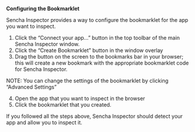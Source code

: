 **Configuring the Bookmarklet**

Sencha Inspector provides a way to configure the bookmarklet for the app you want to inspect.

1. Click the “Connect your app…” button in the top toolbar of the main Sencha Inspector window.
2. Click the “Create Bookmarklet” button in the window overlay
3. Drag the button on the screen to the bookmarks bar in your browser; this will create a new bookmark with the appropriate bookmarklet code for Sencha Inspector.

NOTE: You can change the settings of the bookmarklet by clicking “Advanced Settings”

4. Open the app that you want to inspect in the browser
5. Click the bookmarklet that you created.

If you followed all the steps above, Sencha Inspector should detect your app and allow you to inspect it.